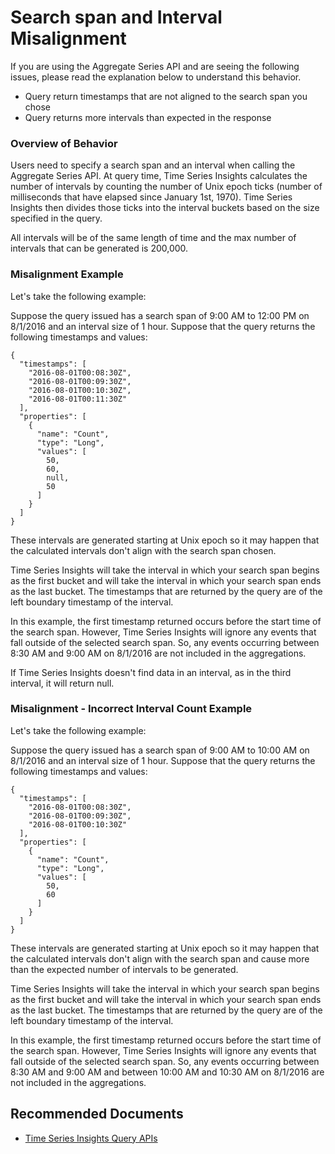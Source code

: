 <properties
  pagetitle="Search span and Interval Misalignment "
  service=""
  resource=""
  ms.author="lyhughes"
  selfhelptype="Generic"
  supporttopicids="32571143"
  productpesids="16244"
  cloudEnvironments="public,mooncake, fairfax, usnat, ussec"
  articleid="c4716ad6-020e-4d73-b89f-ad269cee9204"
  ownershipid="AzureIot_IotTSI" />
# Search span and Interval Misalignment 

If you are using the Aggregate Series API and are seeing the following issues, please read the explanation below to understand this behavior. 

* Query return timestamps that are not aligned to the search span you chose 
* Query returns more intervals than expected in the response
 

### **Overview of Behavior**

Users need to specify a search span and an interval when calling the Aggregate Series API. At query time, Time Series Insights calculates the number of intervals by counting the number of Unix epoch ticks (number of milliseconds that have elapsed since January 1st, 1970). Time Series Insights then divides those ticks into the interval buckets based on the size specified in the query. 

All intervals will be of the same length of time and the max number of intervals that can be generated is 200,000.

 
### **Misalignment Example**

Let's take the following example: 

Suppose the query issued has a search span of 9:00 AM to 12:00 PM on 8/1/2016 and an interval size of 1 hour. Suppose that the query returns the following timestamps and values: 

```
{
  "timestamps": [
    "2016-08-01T00:08:30Z",
    "2016-08-01T00:09:30Z",
    "2016-08-01T00:10:30Z",
    "2016-08-01T00:11:30Z"
  ],
  "properties": [
    {
      "name": "Count",
      "type": "Long",
      "values": [
        50,
        60,
        null,
        50
      ]
    }
  ]
}
```
These intervals are generated starting at Unix epoch so it may happen that the calculated intervals don't align with the search span chosen. 

Time Series Insights will take the interval in which your search span begins as the first bucket and will take the interval in which your search span ends as the last bucket. The timestamps that are returned by the query are of the left boundary timestamp of the interval. 

In this example, the first timestamp returned occurs before the start time of the search span. However, Time Series Insights will ignore any events that fall outside of the selected search span. So, any events occurring between 8:30 AM and 9:00 AM on 8/1/2016 are not included in the aggregations.

If Time Series Insights doesn't find data in an interval, as in the third interval, it will return null. 


### **Misalignment - Incorrect Interval Count Example**

Let's take the following example: 

Suppose the query issued has a search span of 9:00 AM to 10:00 AM on 8/1/2016 and an interval size of 1 hour. Suppose that the query returns the following timestamps and values: 

```
{
  "timestamps": [
    "2016-08-01T00:08:30Z",
    "2016-08-01T00:09:30Z",
    "2016-08-01T00:10:30Z"
  ],
  "properties": [
    {
      "name": "Count",
      "type": "Long",
      "values": [
        50,
        60
      ]
    }
  ]
}
```
These intervals are generated starting at Unix epoch so it may happen that the calculated intervals don't align with the search span and cause more than the expected number of intervals to be generated. 

Time Series Insights will take the interval in which your search span begins as the first bucket and will take the interval in which your search span ends as the last bucket. The timestamps that are returned by the query are of the left boundary timestamp of the interval.

In this example, the first timestamp returned occurs before the start time of the search span. However, Time Series Insights will ignore any events that fall outside of the selected search span. So, any events occurring between 8:30 AM and 9:00 AM and between 10:00 AM and 10:30 AM on 8/1/2016 are not included in the aggregations.


## **Recommended Documents**

* [Time Series Insights Query APIs](https://docs.microsoft.com/azure/time-series-insights/concepts-query-overview)